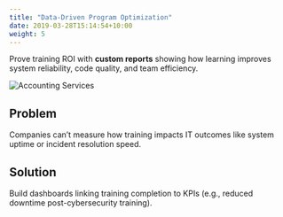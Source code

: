 ```yaml
---
title: "Data-Driven Program Optimization"
date: 2019-03-28T15:14:54+10:00
weight: 5
---
```


Prove training ROI with **custom reports** showing how learning improves system reliability, code quality, and team efficiency.

![Accounting Services](/lukofolio/images/austin-distel-nGc5RT2HmF0-unsplash.jpg)

## Problem

Companies can’t measure how training impacts IT outcomes like system uptime or incident resolution speed.

## Solution

Build dashboards linking training completion to KPIs (e.g., reduced downtime post-cybersecurity training).